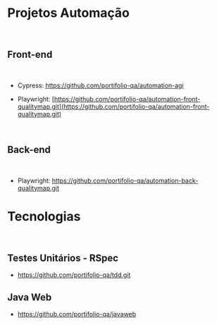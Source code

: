 # Projetos Automação
&nbsp;

## Front-end
  &nbsp;

* Cypress: https://github.com/portifolio-qa/automation-agi
* Playwright: [https://github.com/portifolio-qa/automation-front-qualitymap.git](https://github.com/portifolio-qa/automation-front-qualitymap.git)

  &nbsp;

## Back-end
  &nbsp;

  * Playwright: https://github.com/portifolio-qa/automation-back-qualitymap.git


# Tecnologias
&nbsp;
## Testes Unitários - RSpec
* https://github.com/portifolio-qa/tdd.git

## Java Web

 * https://github.com/portifolio-qa/javaweb

